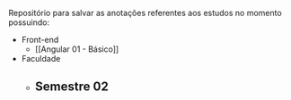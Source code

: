 Repositório para salvar as anotações referentes aos estudos no momento possuindo:
- Front-end
	- [[Angular 01 - Básico]]
- Faculdade
	- Semestre 02
		- 
